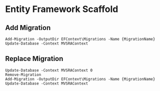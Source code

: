 # Entity Framework Scaffold
## Add Migration
```
Add-Migration -OutputDir EFContext\Migrations -Name {MigrationName}
Update-Database -Context MVSRAContext
```

## Replace Migration
```
Update-Database -Context MVSRAContext 0
Remove-Migration
Add-Migration -OutputDir EFContext\Migrations -Name {MigrationName}
Update-Database -Context MVSRAContext
```